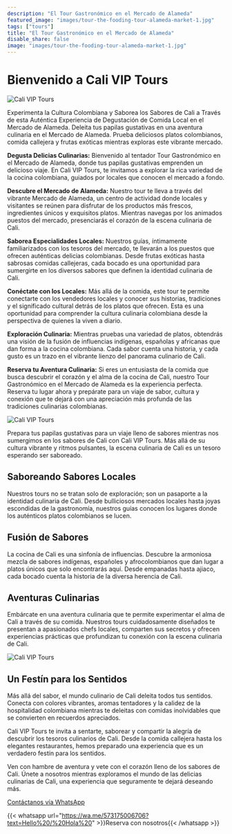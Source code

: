 ```yaml
---
description: "El Tour Gastronómico en el Mercado de Alameda"
featured_image: "images/tour-the-fooding-tour-alameda-market-1.jpg"
tags: ["tours"]
title: "El Tour Gastronómico en el Mercado de Alameda"
disable_share: false
image: "images/tour-the-fooding-tour-alameda-market-1.jpg"
---
```


# Bienvenido a Cali VIP Tours

![Cali VIP Tours](/images/tour-el-tour-gastronomico-al-mercado-de-alameda-1.jpg)

Experimenta la Cultura Colombiana y Saborea los Sabores de Cali a Través de esta Auténtica Experiencia de Degustación de Comida Local en el Mercado de Alameda. Deleita tus papilas gustativas en una aventura culinaria en el Mercado de Alameda. Prueba deliciosos platos colombianos, comida callejera y frutas exóticas mientras exploras este vibrante mercado.

**Degusta Delicias Culinarias:** Bienvenido al tentador Tour Gastronómico en el Mercado de Alameda, donde tus papilas gustativas emprenden un delicioso viaje. En Cali VIP Tours, te invitamos a explorar la rica variedad de la cocina colombiana, guiados por locales que conocen el mercado a fondo.

**Descubre el Mercado de Alameda:** Nuestro tour te lleva a través del vibrante Mercado de Alameda, un centro de actividad donde locales y visitantes se reúnen para disfrutar de los productos más frescos, ingredientes únicos y exquisitos platos. Mientras navegas por los animados puestos del mercado, presenciarás el corazón de la escena culinaria de Cali.

**Saborea Especialidades Locales:** Nuestros guías, íntimamente familiarizados con los tesoros del mercado, te llevarán a los puestos que ofrecen auténticas delicias colombianas. Desde frutas exóticas hasta sabrosas comidas callejeras, cada bocado es una oportunidad para sumergirte en los diversos sabores que definen la identidad culinaria de Cali.

**Conéctate con los Locales:** Más allá de la comida, este tour te permite conectarte con los vendedores locales y conocer sus historias, tradiciones y el significado cultural detrás de los platos que ofrecen. Esta es una oportunidad para comprender la cultura culinaria colombiana desde la perspectiva de quienes la viven a diario.

**Exploración Culinaria:** Mientras pruebas una variedad de platos, obtendrás una visión de la fusión de influencias indígenas, españolas y africanas que dan forma a la cocina colombiana. Cada sabor cuenta una historia, y cada gusto es un trazo en el vibrante lienzo del panorama culinario de Cali.

**Reserva tu Aventura Culinaria:** Si eres un entusiasta de la comida que busca descubrir el corazón y el alma de la cocina de Cali, nuestro Tour Gastronómico en el Mercado de Alameda es la experiencia perfecta. Reserva tu lugar ahora y prepárate para un viaje de sabor, cultura y conexión que te dejará con una apreciación más profunda de las tradiciones culinarias colombianas.

![Cali VIP Tours](/images/tour-el-tour-gastronomico-al-mercado-de-alameda-3.jpg)

Prepara tus papilas gustativas para un viaje lleno de sabores mientras nos sumergimos en los sabores de Cali con Cali VIP Tours. Más allá de su cultura vibrante y ritmos pulsantes, la escena culinaria de Cali es un tesoro esperando ser saboreado.

## Saboreando Sabores Locales

Nuestros tours no se tratan solo de exploración; son un pasaporte a la identidad culinaria de Cali. Desde bulliciosos mercados locales hasta joyas escondidas de la gastronomía, nuestros guías conocen los lugares donde los auténticos platos colombianos se lucen.

## Fusión de Sabores

La cocina de Cali es una sinfonía de influencias. Descubre la armoniosa mezcla de sabores indígenas, españoles y afrocolombianos que dan lugar a platos únicos que solo encontrarás aquí. Desde empanadas hasta ajiaco, cada bocado cuenta la historia de la diversa herencia de Cali.

## Aventuras Culinarias

Embárcate en una aventura culinaria que te permite experimentar el alma de Cali a través de su comida. Nuestros tours cuidadosamente diseñados te presentan a apasionados chefs locales, comparten sus secretos y ofrecen experiencias prácticas que profundizan tu conexión con la escena culinaria de Cali.

![Cali VIP Tours](/images/tour-el-tour-gastronomico-al-mercado-de-alameda-2.jpg)

## Un Festín para los Sentidos

Más allá del sabor, el mundo culinario de Cali deleita todos tus sentidos. Conecta con colores vibrantes, aromas tentadores y la calidez de la hospitalidad colombiana mientras te deleitas con comidas inolvidables que se convierten en recuerdos apreciados.

Cali VIP Tours te invita a sentarte, saborear y compartir la alegría de descubrir los tesoros culinarios de Cali. Desde la comida callejera hasta los elegantes restaurantes, hemos preparado una experiencia que es un verdadero festín para los sentidos.

Ven con hambre de aventura y vete con el corazón lleno de los sabores de Cali. Únete a nosotros mientras exploramos el mundo de las delicias culinarias de Cali, una experiencia que seguramente te dejará deseando más.

[Contáctanos vía WhatsApp](https://wa.me/573175006706?text=Hello%20/%20Hola%20)

{{< whatsapp url="https://wa.me/573175006706?text=Hello%20/%20Hola%20" >}}Reserva con nosotros{{< /whatsapp >}}
